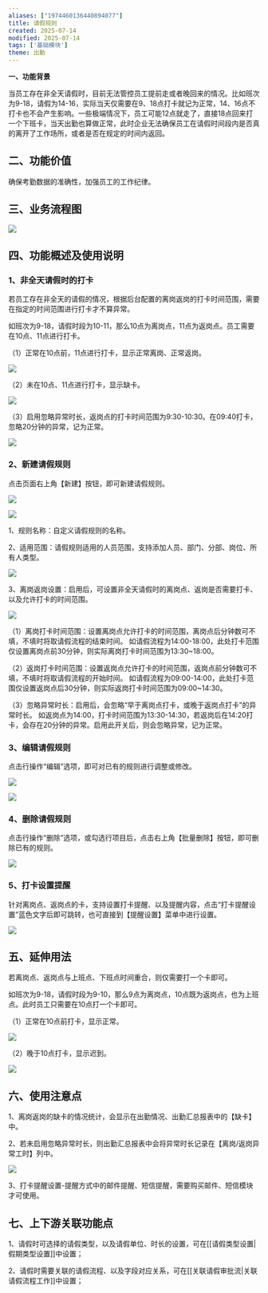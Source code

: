 ```yaml
---
aliases: ["1974460136440894077"]
title: 请假规则
created: 2025-07-14
modified: 2025-07-14
tags: ['基础模块']
theme: 出勤
---
```


**一、功能背景**

当员工存在非全天请假时，目前无法管控员工提前走或者晚回来的情况。比如班次为9-18，请假为14-16，实际当天仅需要在9、18点打卡就记为正常，14、16点不打卡也不会产生影响。一些极端情况下，员工可能12点就走了，直接18点回来打一个下班卡，当天出勤也算做正常，此时企业无法确保员工在请假时间段内是否真的离开了工作场所，或者是否在规定的时间内返回。

##

## **二、功能价值**

确保考勤数据的准确性，加强员工的工作纪律。

##

## **三、业务流程图**

![](https://myhelpdoc.oss-cn-heyuan.aliyuncs.com/mdimages/0e9554c36df5518ff516015bedb85a11.jpg)

##

## **四、功能概述及使用说明**

###

### **1、非全天请假时的打卡**

若员工存在非全天的请假的情况，根据后台配置的离岗返岗的打卡时间范围，需要在指定的时间范围进行打卡才不算异常。

如班次为9-18，请假时段为10-11，那么10点为离岗点，11点为返岗点。员工需要在10点、11点进行打卡。

（1）正常在10点前，11点进行打卡，显示正常离岗、正常返岗。

![](https://myhelpdoc.oss-cn-heyuan.aliyuncs.com/mdimages/4d5be552d0a4313e76d256d57e708c06.jpg)

（2）未在10点、11点进行打卡，显示缺卡。

![](https://myhelpdoc.oss-cn-heyuan.aliyuncs.com/mdimages/3bb98ae84f79fbf66fe2e2bd90e1ab95.jpg)

（3）启用忽略异常时长，返岗点的打卡时间范围为9:30-10:30。在09:40打卡，忽略20分钟的异常，记为正常。

![](https://myhelpdoc.oss-cn-heyuan.aliyuncs.com/mdimages/c054134fd48615eb6f8b089e32e867f8.jpg)

###

### **2、新建请假规则**

点击页面右上角【新建】按钮，即可新建请假规则。

![](https://myhelpdoc.oss-cn-heyuan.aliyuncs.com/mdimages/5ef17563539ab2564097d8edbdade538.jpg)

![](https://myhelpdoc.oss-cn-heyuan.aliyuncs.com/mdimages/2eea545488378490a3df393ea0ac67cd.jpg)

1、规则名称：自定义请假规则的名称。

2、适用范围：请假规则适用的人员范围，支持添加人员、部门、分部、岗位、所有人类型。

![](https://myhelpdoc.oss-cn-heyuan.aliyuncs.com/mdimages/eacc5b85f2ebb84dc247837c250e8f1d.jpg)

3、离岗返岗设置：启用后，可设置非全天请假时的离岗点、返岗是否需要打卡、以及允许打卡的时间范围。

![](https://myhelpdoc.oss-cn-heyuan.aliyuncs.com/mdimages/17e3bbb18e77d609d78674131632ee39.jpg)

（1）离岗打卡时间范围：设置离岗点允许打卡的时间范围，离岗点后分钟数可不填，不填时将取请假流程的结束时间。 如请假流程为14:00-18:00，此处打卡范围仅设置离岗点前30分钟，则实际离岗打卡时间范围为13:30~18:00。

（2）返岗打卡时间范围：设置返岗点允许打卡的时间范围，返岗点前分钟数可不填，不填时将取请假流程的开始时间。 如请假流程为09:00-14:00，此处打卡范围仅设置返岗点后30分钟，则实际返岗打卡时间范围为09:00~14:30。

（3）忽略异常时长：启用后，会忽略“早于离岗点打卡，或晚于返岗点打卡”的异常时长。 如返岗点为14:00，打卡时间范围为13:30-14:30，若返岗后在14:20打卡，会存在20分钟的异常。启用此开关后，则会忽略异常，记为正常。

### **3、编辑请假规则**

点击行操作“编辑”选项，即可对已有的规则进行调整或修改。

![](https://myhelpdoc.oss-cn-heyuan.aliyuncs.com/mdimages/be5ee9e0791795048e75e8bcd95648cd.jpg)

![](https://myhelpdoc.oss-cn-heyuan.aliyuncs.com/mdimages/2f47ad915ab51197feda021a02222663.jpg)

###

### **4、删除请假规则**

点击行操作“删除”选项，或勾选行项目后，点击右上角【批量删除】按钮，即可删除已有的规则。

![](https://myhelpdoc.oss-cn-heyuan.aliyuncs.com/mdimages/0c81f6ef7bc5f741c241343577bc3ed6.jpg)

###

### **5、打卡设置提醒**

针对离岗点、返岗点的卡，支持设置打卡提醒、以及提醒内容，点击“打卡提醒设置”蓝色文字后即可跳转，也可直接到【提醒设置】菜单中进行设置。

![](https://myhelpdoc.oss-cn-heyuan.aliyuncs.com/mdimages/48050b4f722e3a02115c8f47591fc6ce.jpg)

##

##

## **五、延伸用法**

若离岗点、返岗点与上班点、下班点时间重合，则仅需要打一个卡即可。

如班次为9-18，请假时段为9-10，那么9点为离岗点，10点既为返岗点，也为上班点。此时员工只需要在10点打一个卡即可。

（1）正常在10点前打卡，显示正常。

![](https://myhelpdoc.oss-cn-heyuan.aliyuncs.com/mdimages/315e55960f630f9243390b8d6308ac0c.jpg)

（2）晚于10点打卡，显示迟到。

![](https://myhelpdoc.oss-cn-heyuan.aliyuncs.com/mdimages/cfa121aeae9d9602037a1c90c91e5b01.jpg)

##

## **六、使用注意点**

1、离岗返岗的缺卡的情况统计，会显示在出勤情况、出勤汇总报表中的【缺卡】中。

2、若未启用忽略异常时长，则出勤汇总报表中会将异常时长记录在【离岗/返岗异常工时】列中。

![](https://myhelpdoc.oss-cn-heyuan.aliyuncs.com/mdimages/388ee3b801b61c3228961511a20e71a1.jpg)

3、打卡提醒设置-提醒方式中的邮件提醒、短信提醒，需要购买邮件、短信模块才可使用。

##

## **七、上下游关联功能点**

1、请假时可选择的请假类型，以及请假单位、时长的设置，可在[[请假类型设置|假期类型设置]]中设置；

2、请假时需要关联的请假流程、以及字段对应关系，可在[[关联请假审批流|关联请假流程工作]]中设置；

